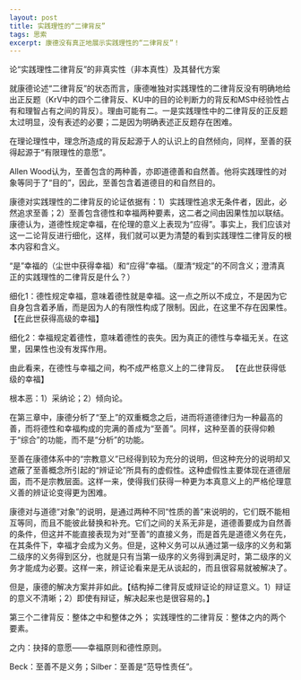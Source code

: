 ```yaml
---
layout: post
title: 实践理性的“二律背反”
tags: 思索
excerpt: 康德没有真正地展示实践理性的“二律背反”！
---
```




论“实践理性二律背反”的非真实性（非本真性）及其替代方案



​     就康德论述“二律背反”的状态而言，康德唯独对实践理性的二律背反没有明确地给出正反题（KrV中的四个二律背反、KU中的目的论判断力的背反和MS中经验性占有和理智占有之间的背反）。理由可能有二。一是实践理性中的二律背反的正反题太过明显，没有表述的必要；二是因为明确表述正反题存在困难。

在理论理性中，理念所造成的背反起源于人的认识上的自然倾向，同样，至善的获得起源于“有限理性的意愿”。

Allen Wood认为，至善包含的两种善，亦即道德善和自然善。他将实践理性的对象等同于了“目的”，因此，至善包含着道德目的和自然目的。



康德对实践理性的二律背反的论证依据有：1）实践理性追求无条件者，因此，必然追求至善；2）至善包含德性和幸福两种要素，这二者之间由因果性加以联结。康德认为，道德性规定幸福，在伦理的意义上表现为“应得”。事实上，我们应该对这一二论背反进行细化，这样，我们就可以更为清楚的看到实践理性二律背反的根本内容和含义。

“是”幸福的（尘世中获得幸福）和“应得”幸福。（厘清“规定”的不同含义；澄清真正的实践理性的二律背反是什么？）

细化1：德性规定幸福，意味着德性就是幸福。这一点之所以不成立，不是因为它自身包含着矛盾，而是因为人的有限性构成了限制。因此，在这里不存在因果性。【在此世获得高级的幸福】

细化2：幸福规定着德性，意味着德性的丧失。因为真正的德性与幸福无关。在这里，因果性也没有发挥作用。

由此看来，在德性与幸福之间，构不成严格意义上的二律背反。 【在此世获得低级的幸福】

根本恶：1）采纳论；2）倾向论。

在第三章中，康德分析了“至上”的双重概念之后，进而将道德律归为一种最高的善，而将德性和幸福构成的完满的善成为“至善”。同样，这种至善的获得仰赖于“综合”的功能，而不是“分析”的功能。

至善在康德体系中的“宗教意义”已经得到较为充分的说明，但这种充分的说明却又遮蔽了至善概念所引起的“辨证论”所具有的虚假性。这种虚假性主要体现在道德层面，而不是宗教层面。这样一来，使得我们获得一种更为本真意义上的严格伦理意义善的辨证论变得更为困难。



康德对与道德“对象”的说明，是通过两种不同“性质的善”来说明的，它们既不能相互等同，而且不能彼此替换和补充。它们之间的关系无非是，道德善要成为自然善的条件，但这并不能直接表现为对“至善”的直接义务，而是首先是道德义务在先，在其条件下，幸福才会成为义务。但是，这种义务可以从通过第一级序的义务和第二级序的义务得到区分，也就是只有当第一级序的义务得到满足时，第二级序的义务才能成为必要。这样一来，辨证论看来是无从谈起的，而且很容易就被解决了。



但是，康德的解决方案并非如此。【结构掉二律背反或辩证论的辩证意义。1）辩证的意义不清晰；2）即使有辩证，解决起来也是很容易的。】



第三个二律背反：整体之中和整体之外；        实践理性的二律背反：整体之内的两个要素。

之内：抉择的意愿——幸福原则和德性原则。



Beck：至善不是义务；Silber：至善是“范导性责任”。

